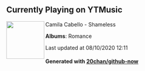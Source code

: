 ## Currently Playing on YTMusic

[<img align="left" width="100" src="https://lh3.googleusercontent.com/WS4PZ8a0jJxEXt_RkVfeXvJ6m5JTbA4JaBkgyeftLpbaZv7AuPPGev5oEHV-ueUWZ-kozzQd1jq481Nr">](https://music.youtube.com/channel/UCsZIVNwBqtPBX-41kO_rQzQ)

Camila Cabello - Shameless

**Albums**: Romance

Last updated at 08/10/2020 12:11

#### Generated with [20chan/github-now](https://github.com/20chan/github-now)


<!--
**20chan/20chan** is a ✨ _special_ ✨ repository because its `README.md` (this file) appears on your GitHub profile.

Here are some ideas to get you started:

- 🔭 I’m currently working on ...
- 🌱 I’m currently learning ...
- 👯 I’m looking to collaborate on ...
- 🤔 I’m looking for help with ...
- 💬 Ask me about ...
- 📫 How to reach me: ...
- 😄 Pronouns: ...
- ⚡ Fun fact: ...
-->
